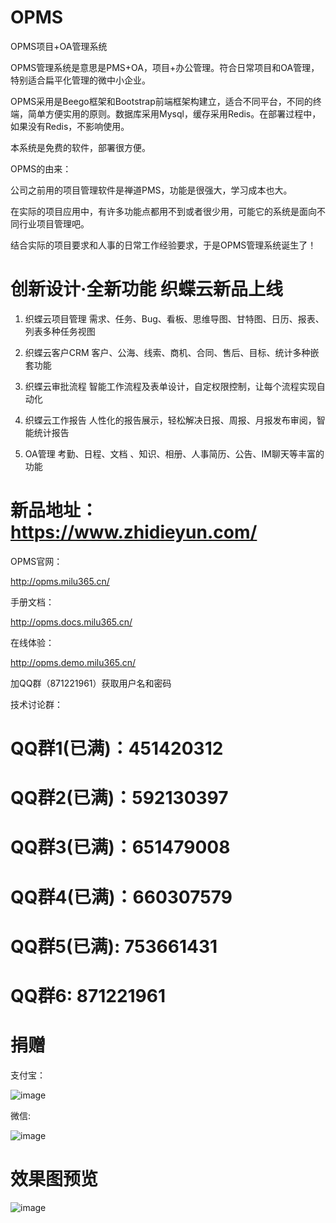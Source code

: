 # OPMS
OPMS项目+OA管理系统

OPMS管理系统是意思是PMS+OA，项目+办公管理。符合日常项目和OA管理，特别适合扁平化管理的微中小企业。

OPMS采用是Beego框架和Bootstrap前端框架构建立，适合不同平台，不同的终端，简单方便实用的原则。数据库采用Mysql，缓存采用Redis。在部署过程中，如果没有Redis，不影响使用。

本系统是免费的软件，部署很方便。

OPMS的由来：

公司之前用的项目管理软件是禅道PMS，功能是很强大，学习成本也大。

在实际的项目应用中，有许多功能点都用不到或者很少用，可能它的系统是面向不同行业项目管理吧。

结合实际的项目要求和人事的日常工作经验要求，于是OPMS管理系统诞生了！
# 创新设计·全新功能 织蝶云新品上线
1. 织蝶云项目管理
需求、任务、Bug、看板、思维导图、甘特图、日历、报表、列表多种任务视图

2. 织蝶云客户CRM
客户、公海、线索、商机、合同、售后、目标、统计多种嵌套功能

3. 织蝶云审批流程
智能工作流程及表单设计，自定权限控制，让每个流程实现自动化

4. 织蝶云工作报告
人性化的报告展示，轻松解决日报、周报、月报发布审阅，智能统计报告

5. OA管理
考勤、日程、文档 、知识、相册、人事简历、公告、IM聊天等丰富的功能

# 新品地址：https://www.zhidieyun.com/

OPMS官网：

http://opms.milu365.cn/

手册文档：

http://opms.docs.milu365.cn/

在线体验：

http://opms.demo.milu365.cn/

加QQ群（871221961）获取用户名和密码

技术讨论群：

# QQ群1(已满)：451420312 
# QQ群2(已满)：592130397 
# QQ群3(已满)：651479008
# QQ群4(已满)：660307579
# QQ群5(已满): 753661431 
# QQ群6: 871221961

# 捐赠
支付宝：

![image](https://github.com/lock-upme/OPMS/blob/master/static/img/qrcode_alipay.png)

微信:

![image](https://github.com/lock-upme/OPMS/blob/master/static/img/qrcode_wechat.png)

# 效果图预览

![image](https://github.com/lock-upme/OPMS/blob/master/static/img/opms-view.png)
